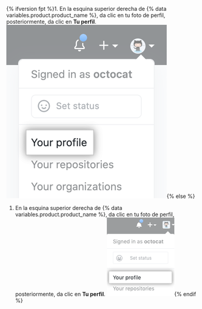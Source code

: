 {% ifversion fpt %}1. En la esquina superior derecha de {% data variables.product.product_name %}, da clic en tu foto de perfil, posteriormente, da clic en **Tu perfil**.
  ![Foto de perfil](/assets/images/help/profile/top_right_avatar.png){% else %}
1. En la esquina superior derecha de {% data variables.product.product_name %}, da clic en tu foto de perfil, posteriormente, da clic en **Tu perfil**. ![Profile photo](/assets/images/enterprise/settings/top_right_avatar.png){% endif %}
